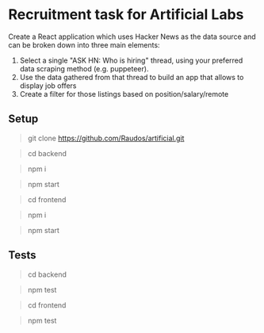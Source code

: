 # Recruitment task for Artificial Labs

Create a React application which uses Hacker News as the data source and can be broken down into three main elements:
1. Select a single "ASK HN: Who is hiring" thread, using your preferred data scraping method (e.g. puppeteer).
2. Use the data gathered from that thread to build an app that allows to display job offers
3. Create a filter for those listings based on position/salary/remote

## Setup
> git clone https://github.com/Raudos/artificial.git

> cd backend

> npm i

> npm start

> cd frontend

> npm i

> npm start

## Tests
> cd backend

> npm test

> cd frontend

> npm test
